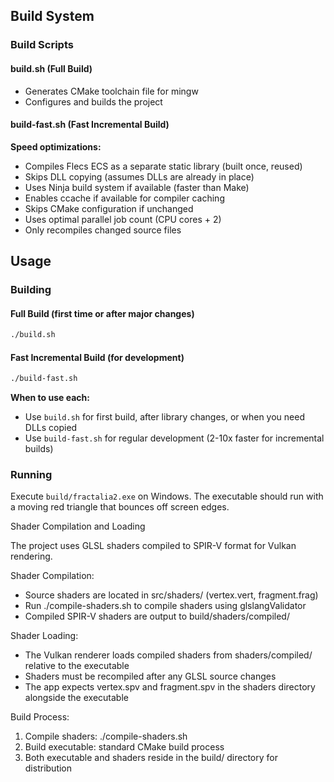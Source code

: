 ## Build System

### Build Scripts

#### build.sh (Full Build)
- Generates CMake toolchain file for mingw
- Configures and builds the project

#### build-fast.sh (Fast Incremental Build)
**Speed optimizations:**
- Compiles Flecs ECS as a separate static library (built once, reused)
- Skips DLL copying (assumes DLLs are already in place)
- Uses Ninja build system if available (faster than Make)
- Enables ccache if available for compiler caching
- Skips CMake configuration if unchanged
- Uses optimal parallel job count (CPU cores + 2)
- Only recompiles changed source files

## Usage

### Building

#### Full Build (first time or after major changes)
```bash
./build.sh
```

#### Fast Incremental Build (for development)
```bash
./build-fast.sh
```

**When to use each:**
- Use `build.sh` for first build, after library changes, or when you need DLLs copied
- Use `build-fast.sh` for regular development (2-10x faster for incremental builds)

### Running
Execute `build/fractalia2.exe` on Windows. The executable should run with a moving red triangle that bounces off screen edges.

Shader Compilation and Loading

  The project uses GLSL shaders compiled to SPIR-V format for Vulkan rendering.

  Shader Compilation:
  - Source shaders are located in src/shaders/ (vertex.vert, fragment.frag)
  - Run ./compile-shaders.sh to compile shaders using glslangValidator
  - Compiled SPIR-V shaders are output to build/shaders/compiled/

  Shader Loading:
  - The Vulkan renderer loads compiled shaders from shaders/compiled/ relative to the executable
  - Shaders must be recompiled after any GLSL source changes
  - The app expects vertex.spv and fragment.spv in the shaders directory alongside the executable

  Build Process:
  1. Compile shaders: ./compile-shaders.sh
  2. Build executable: standard CMake build process
  3. Both executable and shaders reside in the build/ directory for distribution